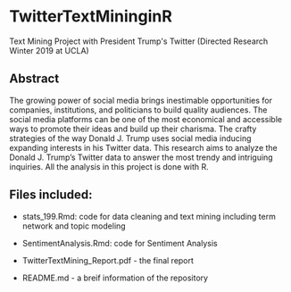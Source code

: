 # TwitterTextMininginR
Text Mining Project with President Trump's Twitter (Directed Research Winter 2019 at UCLA)

## Abstract

The growing power of social media brings inestimable opportunities for companies, institutions, and politicians to build quality audiences. The social media platforms can be one of the most economical and accessible ways to promote their ideas and build up their charisma. The crafty strategies of the way Donald J. Trump uses social media inducing expanding interests in his Twitter data. This research aims to analyze the Donald J. Trump’s Twitter data to answer the most trendy and intriguing inquiries. All the analysis in this project is done with R.


## Files included:

* stats_199.Rmd: code for data cleaning and text mining including term network and topic modeling

* SentimentAnalysis.Rmd: code for Sentiment Analysis

* TwitterTextMining_Report.pdf - the final report

* README.md - a breif information of the repository
